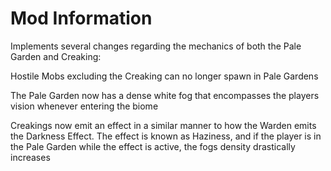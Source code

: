 Mod Information
=======

Implements several changes regarding the mechanics of both the Pale Garden and Creaking:

Hostile Mobs excluding the Creaking can no longer spawn in Pale Gardens

The Pale Garden now has a dense white fog that encompasses the players vision whenever entering the biome

Creakings now emit an effect in a similar manner to how the Warden emits the Darkness Effect. The effect is known
as Haziness, and if the player is in the Pale Garden while the effect is active, the fogs density drastically increases